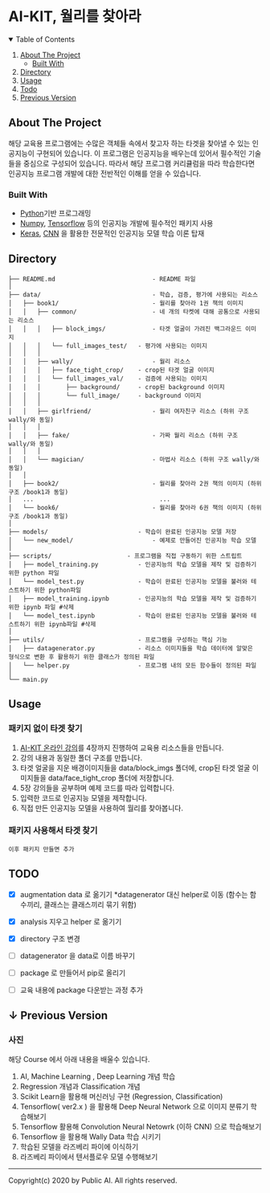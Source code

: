 # AI-KIT, 월리를 찾아라



<details open="open">
  <summary>Table of Contents</summary>
  <ol>
    <li>
      <a href="#about-the-project">About The Project</a>
      <ul>
        <li><a href="#built-with">Built With</a></li>
      </ul>
    </li>
    <li><a href="#directory">Directory</a></li>
    <li><a href="#usage">Usage</a></li>
    <li><a href="#todo">Todo</a></li>
    <li><a href="#previous-version">Previous Version</a></li>
  </ol>
</details>





<!-- ABOUT THE PROJECT -->

## About The Project

해당 교육용 프로그램에는 수많은 객체들 속에서 찾고자 하는 타겟을 찾아낼 수 있는 인공지능이 구현되어 있습니다. 이 프로그램은 인공지능을 배우는데 있어서 필수적인 기술들을 중심으로 구성되어 있습니다. 따라서 해당 프로그램 커리큘럼을 따라 학습한다면 인공지능 프로그램 개발에 대한 전반적인 이해를 얻을 수 있습니다.

<!-- 대표 이미지 추가-->

### Built With

* <a href ='https://www.python.org'>Python</a>기반 프로그래밍
* <a href='https://numpy.org'>Numpy</a>, <a href='https://www.tensorflow.org'>Tensorflow</a> 등의 인공지능 개발에 필수적인 패키지 사용
* <a href='https://keras.io'>Keras</a>, <a href='https://en.wikipedia.org/wiki/CNN'>CNN</a> 을 활용한 전문적인 인공지능 모델 학습 이론 탑재



<a name='directory'><!-- DIRECTORY --></a>

## Directory

```
├── README.md                           - README 파일
│
├── data/                               - 학습, 검증, 평가에 사용되는 리소스
│   ├── book1/                          - 월리를 찾아라 1권 책의 이미지
│   │   ├── common/                     - 네 개의 타켓에 대해 공통으로 사용되는 리소스
│   │   │   ├── block_imgs/             - 타겟 얼굴이 가려진 백그라운드 이미지
│   │   │   └── full_images_test/	- 평가에 사용되는 이미지
│   │   │ 
│   │   ├── wally/                      - 월리 리소스
│   │   │   ├── face_tight_crop/	- crop된 타겟 얼굴 이미지
│   │   │   └── full_images_val/	- 검증에 사용되는 이미지
│   │   │       ├── background/		- crop된 background 이미지
│   │   │       └── full_image/		- background 이미지
│   │   │
│   │   ├── girlfriend/                 - 월리 여자친구 리소스 (하위 구조 wally/와 동일)
│   │   │
│   │   ├── fake/                       - 가짜 월리 리소스 (하위 구조 wally/와 동일)
│   │   │
│   │   └── magician/                   - 마법사 리소스 (하위 구조 wally/와 동일)
│   │
│   ├── book2/                          - 월리를 찾아라 2권 책의 이미지 (하위 구조 /book1과 동일)
│   ...                                   ...
│   └── book6/                          - 월리를 찾아라 6권 책의 이미지 (하위 구조 /book1과 동일)
│ 
├── models/                   		- 학습이 완료된 인공지능 모델 저장
│   └── new_model/                      - 예제로 만들어진 인공지능 학습 모델
│ 
├── scripts/                 	 - 프로그램을 직접 구동하기 위한 스트립트
│   ├── model_training.py     		- 인공지능의 학습 모델을 제작 및 검증하기 위한 python 파일
│   └── model_test.py         		- 학습이 완료된 인공지능 모델을 불러와 테스트하기 위한 python파일
│   ├── model_training.ipynb  		- 인공지능의 학습 모델을 제작 및 검증하기 위한 ipynb 파일 #삭제
│   └── model_test.ipynb      		- 학습이 완료된 인공지능 모델을 불러와 테스트하기 위한 ipynb파일 #삭제
│ 
├── utils/                    		- 프로그램을 구성하는 핵심 기능
│   ├── datagenerator.py      		- 리소스 이미지들을 학습 데이터에 알맞은 형식으로 변환 후 활용하기 위한 클래스가 정의된 파일
│   └── helper.py             		- 프로그램 내의 모든 함수들이 정의된 파일
│ 
└── main.py
```



<!-- USAGE -->

## Usage

### 패키지 없이 타겟 찾기

1. <a href='https://studyai.co.kr/courses/ai-kit-영상-강의/'>AI-KIT 온라인 강의</a>를 4장까지 진행하여 교육용 리소스들을 만듭니다.
2. 강의 내용과 동일한 폴더 구조를 만듭니다.
3. 타겟 얼굴을 지운 배경이미지들을 data/block_imgs 폴더에, crop된 타겟 얼굴 이미지들을 data/face_tight_crop 폴더에 저장합니다. 
4. 5장 강의들을 공부하며 예제 코드를 따라 입력합니다.
5. 입력한 코드로 인공지능 모델을 제작합니다.
6. 직접 만든 인공지능 모델을 사용하여 월리를 찾아봅니다.

### 패키지 사용해서 타겟 찾기

```
이후 패키지 만들면 추가
```



<!-- TODO -->

## TODO

- [x] augmentation data 로 옮기기  *datagenerator 대신 helper로 이동 (함수는 함수끼리, 클래스는 클래스끼리 묶기 위함)
- [x] analysis 지우고 helper 로 옮기기 
- [x] directory 구조 변경
- [ ] datagenerator 을 data로 이름 바꾸기
- [ ] package 로 만들어서 pip로 올리기
- [ ] 교육 내용에 package 다운받는 과정 추가




<a name='previous-version'></a>

## ↓ Previous Version

### 사진

해당 Course 에서 아래 내용을 배울수 있습니다. 

1. AI, Machine Learning , Deep Learning 개념 학습 
2. Regression 개념과 Classification 개념 
3. Scikit Learn을 활용해 머신러닝 구현 (Regression, Classification)
4. Tensorflow( ver2.x ) 을 활용해 Deep Neural Network 으로 이미지 분류기 학습해보기 
5. Tensorflow 활용해 Convolution Neural Netowrk (이하 CNN) 으로 학습해보기
6. Tensorflow 을 활용해 Wally Data 학습 시키기
7. 학습된 모델을 라즈베리 파이에 이식하기 
8. 라즈베리 파이에서 텐서플로우 모델 수행해보기





<hr>

Copyright(c) 2020 by Public AI. All rights reserved.